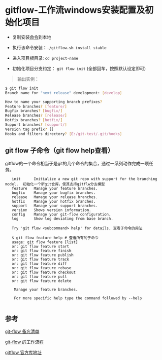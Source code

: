 # gitflow-工作流windows安装配置及初始化项目

- 复制安装[命令][1]到本地

- 执行该命令安装：`./gitflow.sh install stable`

- 进入项目根目录: `cd project-name`

- 初始化项目分支约定： `git flow init` (全部回车，按照默认设定即可)

 > 输出实例：

```bash
$ git flow init
Branch name for "next release" development: [develop]

How to name your supporting branch prefixes?
Feature branches? [feature/]
Bugfix branches? [bugfix/]
Release branches? [release/]
Hotfix branches? [hotfix/]
Support branches? [support/]
Version tag prefix? []
Hooks and filters directory? [E:/git-test/.git/hooks]

```

## git flow 子命令（git flow help查看）

gitflow的一个命令相当于是git的几个命令的集合，通过一系列动作完成一项任务。

```doc
   init      Initialize a new git repo with support for the branching model.  初始化一个新git仓库，使其支持gitflw分支模型
   feature   Manage your feature branches. 
   bugfix    Manage your bugfix branches.
   release   Manage your release branches.
   hotfix    Manage your hotfix branches.
   support   Manage your support branches.
   version   Shows version information.
   config    Manage your git-flow configuration.
   log       Show log deviating from base branch.

   Try 'git flow <subcommand> help' for details. 查看子命令的用法

   $ git flow feature help # 查看所有的子命令
   usage: git flow feature [list]
   or: git flow feature start
   or: git flow feature finish
   or: git flow feature publish
   or: git flow feature track
   or: git flow feature diff
   or: git flow feature rebase
   or: git flow feature checkout
   or: git flow feature pull
   or: git flow feature delete

    Manage your feature branches.

    For more specific help type the command followed by --help


```



## 参考

[git-flow 备忘清单][2]

[git-flow 的工作流程][4]

[gitflow 官方库地址][3]


[1]:https://raw.githubusercontent.com/petervanderdoes/gitflow-avh/develop/contrib/gitflow-installer.sh "windows 安装 git flow命令"
[2]:http://danielkummer.github.io/git-flow-cheatsheet/index.zh_CN.html "git-flow 备忘清单"
[3]:https://github.com/petervanderdoes/gitflow-avh "gitflow 官方库地址"
[4]:https://www.git-tower.com/learn/git/ebook/cn/command-line/advanced-topics/git-flow "git-flow 的工作流程"